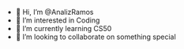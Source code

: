 - 👋 Hi, I’m @AnalizRamos
- 👀 I’m interested in Coding
- 🌱 I’m currently learning CS50 
- 💞️ I’m looking to collaborate on something special

<!---
AnalizRamos/AnalizRamos is a ✨ special ✨ repository because its `README.md` (this file) appears on your GitHub profile.
You can click the Preview link to take a look at your changes.
--->
